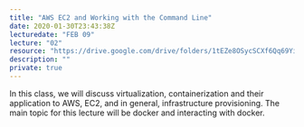 ```yaml
---
title: "AWS EC2 and Working with the Command Line"
date: 2020-01-30T23:43:38Z
lecturedate: "FEB 09"
lecture: "02"
resource: "https://drive.google.com/drive/folders/1tEZe8OSycSCXf6Qq69Yi8CryGIPJ-dig"
description: ""
private: true
---
```


In this class, we will discuss virtualization, containerization and their application to AWS, EC2, and in general, infrastructure provisioning. The main topic for this lecture will be docker and interacting with docker.
